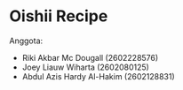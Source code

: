 # Oishii Recipe
Anggota:
- Riki Akbar Mc Dougall (2602228576)
- Joey Liauw Wiharta (2602080125)
- Abdul Azis Hardy Al-Hakim (2602128831)
